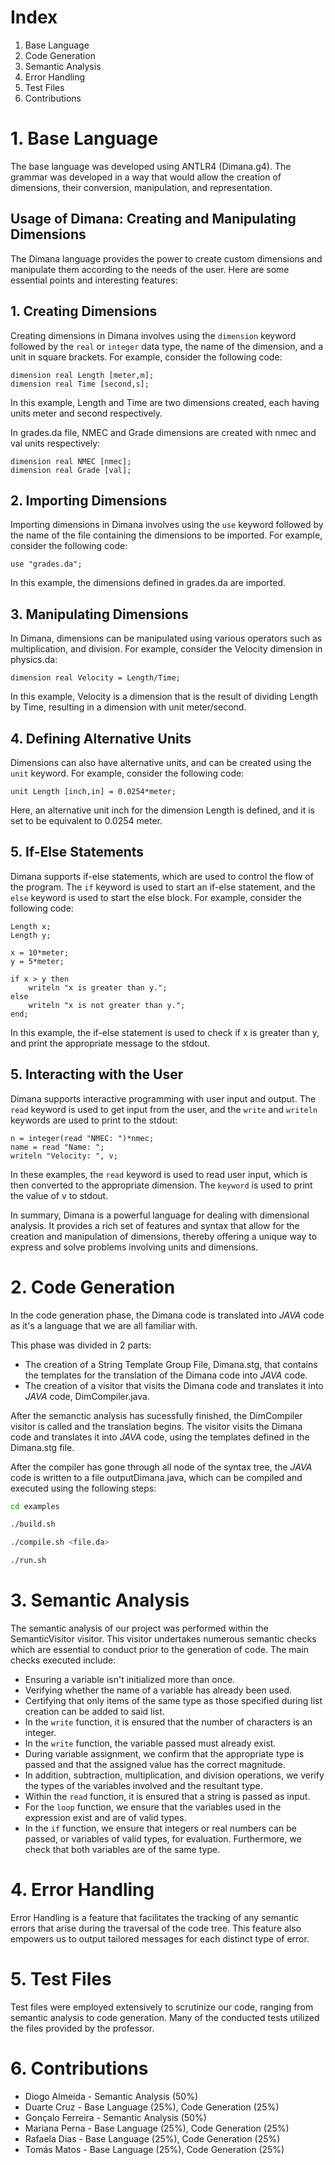 # Index

1. Base Language
2. Code Generation
3. Semantic Analysis
4. Error Handling
5. Test Files
6. Contributions

# 1. Base Language

The base language was developed using ANTLR4 (Dimana.g4). The grammar was developed in a way that would allow the creation of dimensions, their conversion, manipulation, and representation.

## Usage of Dimana: Creating and Manipulating Dimensions

The Dimana language provides the power to create custom dimensions and manipulate them according to the needs of the user. Here are some essential points and interesting features:

## 1. Creating Dimensions

Creating dimensions in Dimana involves using the `dimension` keyword followed by the `real` or `integer` data type, the name of the dimension, and a unit in square brackets. For example, consider the following code:

```
dimension real Length [meter,m];
dimension real Time [second,s];
```

In this example, Length and Time are two dimensions created, each having units meter and second respectively.

In grades.da file, NMEC and Grade dimensions are created with nmec and val units respectively:

```
dimension real NMEC [nmec];
dimension real Grade [val];
```
## 2. Importing Dimensions

Importing dimensions in Dimana involves using the `use` keyword followed by the name of the file containing the dimensions to be imported. For example, consider the following code:

```
use "grades.da";
```

In this example, the dimensions defined in grades.da are imported.

## 3. Manipulating Dimensions

In Dimana, dimensions can be manipulated using various operators such as multiplication, and division. For example, consider the Velocity dimension in physics.da:

```
dimension real Velocity = Length/Time;
```

In this example, Velocity is a dimension that is the result of dividing Length by Time, resulting in a dimension with unit meter/second.

## 4. Defining Alternative Units

Dimensions can also have alternative units, and can be created using the `unit` keyword. For example, consider the following code:

```
unit Length [inch,in] = 0.0254*meter;
```

Here, an alternative unit inch for the dimension Length is defined, and it is set to be equivalent to 0.0254 meter.

## 5. If-Else Statements

Dimana supports if-else statements, which are used to control the flow of the program. The `if` keyword is used to start an if-else statement, and the `else` keyword is used to start the else block. For example, consider the following code:

```
Length x;
Length y;

x = 10*meter; 
y = 5*meter; 

if x > y then
    writeln "x is greater than y.";
else
    writeln "x is not greater than y.";
end;
```

In this example, the if-else statement is used to check if x is greater than y, and print the appropriate message to the stdout.

## 5. Interacting with the User

Dimana supports interactive programming with user input and output. The `read` keyword is used to get input from the user, and the `write` and `writeln` keywords are used to print to the stdout:

```
n = integer(read "NMEC: ")*nmec;
name = read "Name: ";
writeln "Velocity: ", v;
```

In these examples, the `read` keyword is used to read user input, which is then converted to the appropriate dimension. The  `keyword` is used to print the value of v to stdout.

In summary, Dimana is a powerful language for dealing with dimensional analysis. It provides a rich set of features and syntax that allow for the creation and manipulation of dimensions, thereby offering a unique way to express and solve problems involving units and dimensions.

# 2. Code Generation

In the code generation phase, the Dimana code is translated into _JAVA_ code as it's a language that we are all familiar with.

This phase was divided in 2 parts:
- The creation of a String Template Group File, Dimana.stg, that contains the templates for the translation of the Dimana code into _JAVA_ code.
- The creation of a visitor that visits the Dimana code and translates it into _JAVA_ code, DimCompiler.java.

After the semanctic analysis has sucessfully finished, the DimCompiler visitor is called and the translation begins. The visitor visits the Dimana code and translates it into _JAVA_ code, using the templates defined in the Dimana.stg file.

After the compiler has gone through all node of the syntax tree, the _JAVA_ code is written to a file outputDimana.java, which can be compiled and executed using the following steps:

```bash
cd examples
```

```bash
./build.sh
```

```bash
./compile.sh <file.da>
```

```bash
./run.sh
```

# 3. Semantic Analysis
The semantic analysis of our project was performed within the SemanticVisitor visitor. This visitor undertakes numerous semantic checks which are essential to conduct prior to the generation of code. The main checks executed include:

- Ensuring a variable isn't initialized more than once.
- Verifying whether the name of a variable has already been used.
- Certifying that only items of the same type as those specified during list creation can be added to said list.
- In the `write` function, it is ensured that the number of characters is an integer.
- In the `write` function, the variable passed must already exist.
- During variable assignment, we confirm that the appropriate type is passed and that the assigned value has the correct magnitude.
- In addition, subtraction, multiplication, and division operations, we verify the types of the variables involved and the resultant type.
- Within the `read` function, it is ensured that a string is passed as input.
- For the `loop` function, we ensure that the variables used in the expression exist and are of valid types.
- In the `if` function, we ensure that integers or real numbers can be passed, or variables of valid types, for evaluation. Furthermore, we check that both variables are of the same type.

# 4. Error Handling
Error Handling is a feature that facilitates the tracking of any semantic errors that arise during the traversal of the code tree. This feature also empowers us to output tailored messages for each distinct type of error.

# 5. Test Files
Test files were employed extensively to scrutinize our code, ranging from semantic analysis to code generation. Many of the conducted tests utilized the files provided by the professor.

# 6. Contributions 

- Diogo Almeida - Semantic Analysis (50%)
- Duarte Cruz - Base Language (25%), Code Generation (25%)
- Gonçalo Ferreira - Semantic Analysis (50%)
- Mariana Perna - Base Language (25%), Code Generation (25%)
- Rafaela Dias - Base Language (25%), Code Generation (25%)
- Tomás Matos - Base Language (25%), Code Generation (25%)